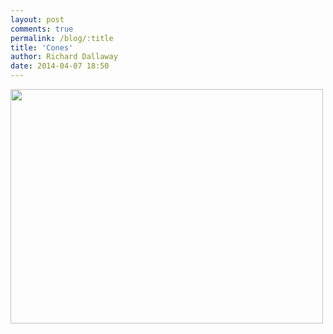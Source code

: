 ```yaml
---
layout: post
comments: true
permalink: /blog/:title
title: 'Cones'
author: Richard Dallaway
date: 2014-04-07 18:50
---
```


<div><a href="http://static.skitters.dallaway.com/tp_cones.jpg"><img src="http://static.skitters.dallaway.com/tp_thumb_cones.jpg" width="500" height="375"/></a></div>

  
      
